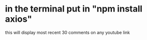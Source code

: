 # in the terminal put in "npm install axios"



this will display most recent 30 comments on any youtube link